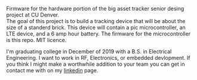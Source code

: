 Firmware for the hardware portion of the big asset tracker senior desing project at CU Denver.  
The goal of this project is to build a tracking device that will be about the size of a standerd brick.  This device will contain a pic microcontroller, an LTE device, and a 6 amp hour battery.  The firmware for the microcontroller is this repo. 
MIT licence.

I'm graduating college in December of 2019 with a B.S. in Electrical Engineering.  I want to work in RF, Electronics, or embedded devlopment.  If you think I might make a worthwhile addition to your team you can get in contact me with on my <a href = "https://www.linkedin.com/in/dilloneecs/">linkedin</a> page.
